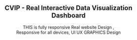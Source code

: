 <div align="center">
  
  <br />
  <br />
  
  <h2 align="center">CVIP - Real Interactive Data Visualization Dashboard </h2>

  THIS is fully responsive Real website Design , <br />Responsive for all devices, UI UX GRAPHICS Design 

 </div>

<br />
